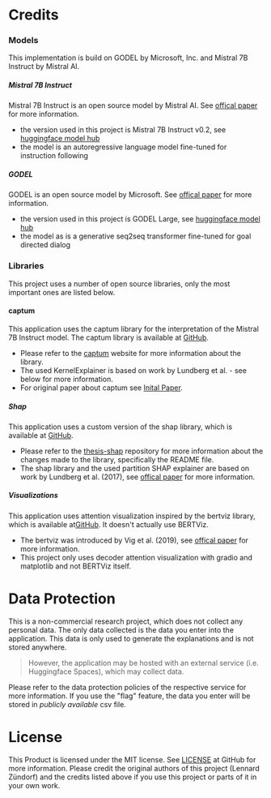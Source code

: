 # Credits

### Models
This implementation is build on GODEL by Microsoft, Inc. and Mistral 7B Instruct by Mistral AI.

##### Mistral 7B Instruct
Mistral 7B Instruct is an open source model by Mistral AI. See [offical paper](https://arxiv.org/abs/2310.06825) for more information.

- the version used in this project is Mistral 7B Instruct v0.2, see [huggingface model hub](https://huggingface.co/mistralai/Mistral-7B-Instruct-v0.2)
- the model is an autoregressive language model fine-tuned for instruction following

##### GODEL
GODEL is an open source model by Microsoft. See [offical paper](https://arxiv.org/abs/2206.11309) for more information.

- the version used in this project is GODEL Large, see [huggingface model hub](https://huggingface.co/microsoft/GODEL-v1_1-large-seq2seq?text=Hey+my+name+is+Thomas%21+How+are+you%3F)
- the model as is a generative seq2seq transformer fine-tuned for goal directed dialog

### Libraries
This project uses a number of open source libraries, only the most important ones are listed below.

#### captum
This application uses the captum library for the interpretation of the Mistral 7B Instruct model. The captum library is available at [GitHub](https://github.com/pytorch/captum).

- Please refer to the [captum](https://captum.ai/) website for more information about the library.
- The used KernelExplainer is based on work by Lundberg et al. - see below for more information.
- For original paper about captum see [Inital Paper](https://arxiv.org/pdf/2009.07896.pdf).

##### Shap
This application uses a custom version of the shap library, which is available at [GitHub](https://github.com/shap/shap).

- Please refer to the [thesis-shap](https://github.com/LennardZuendorf/thesis-custom-shap) repository for more information about the changes made to the library, specifically the README file.
- The shap library and the used partition SHAP explainer are based on work by Lundberg et al. (2017), see [offical paper](https://arxiv.org/pdf/1705.07874.pdf) for more information.

##### Visualizations
This application uses attention visualization inspired by the bertviz library, which is available at[GitHub](https://github.com/jessevig/bertviz). It doesn't actually use BERTViz.

- The bertviz was introduced by Vig et al. (2019), see [offical paper](https://arxiv.org/pdf/1906.05714.pdf) for more information.
- This project only uses decoder attention visualization with gradio and matplotlib and not BERTViz itself.


# Data Protection
This is a non-commercial research project, which does not collect any personal data. The only data collected is the data you enter into the application. This data is only used to generate the explanations and is not stored anywhere.

> However, the application may be hosted with an external service (i.e. Huggingface Spaces), which may collect data.

Please refer to the data protection policies of the respective service for more information. If you use the "flag" feature, the data you enter will be stored in *publicly available* csv file.


# License
This Product is licensed under the MIT license. See [LICENSE](https://github.com/LennardZuendorf/thesis-webapp/blob/main/LICENSE.md) at GitHub for more information.
Please credit the original authors of this project (Lennard Zündorf) and the credits listed above if you use this project or parts of it in your own work.
